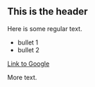 ## This is the header

Here is some regular text.

 * bullet 1
 * bullet 2

[Link to Google](https://www.google.com)

More text.
